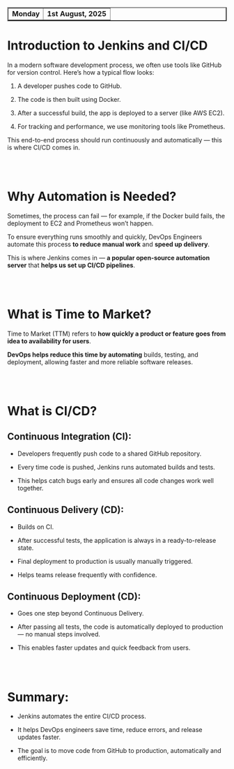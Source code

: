 <table border="2px solid">
<tr>
<td><b>Monday</b></td>
<td><b>1st August, 2025</b></td>
</tr>
</table>

# Introduction to Jenkins and CI/CD

In a modern software development process, we often use tools like GitHub for version control. Here’s how a typical flow looks:

1. A developer pushes code to GitHub.

2. The code is then built using Docker.

3. After a successful build, the app is deployed to a server (like AWS EC2).

4. For tracking and performance, we use monitoring tools like Prometheus.

This end-to-end process should run continuously and automatically — this is where CI/CD comes in.

<br>
<br>

# Why Automation is Needed?
Sometimes, the process can fail — for example, if the Docker build fails, the deployment to EC2 and Prometheus won’t happen.

To ensure everything runs smoothly and quickly, DevOps Engineers automate this process **to reduce manual work** and **speed up delivery**.

This is where Jenkins comes in — **a popular open-source automation server** that **helps us set up CI/CD pipelines**.

<br>
<br>

# What is Time to Market?
Time to Market (TTM) refers to **how quickly a product or feature goes from idea to availability for users**.

**DevOps helps reduce this time by automating** builds, testing, and deployment, allowing faster and more reliable software releases.

<br>
<br>

# What is CI/CD?
## Continuous Integration (CI):
- Developers frequently push code to a shared GitHub repository.

- Every time code is pushed, Jenkins runs automated builds and tests.

- This helps catch bugs early and ensures all code changes work well together.

## Continuous Delivery (CD):
- Builds on CI.

- After successful tests, the application is always in a ready-to-release state.

- Final deployment to production is usually manually triggered.

- Helps teams release frequently with confidence.

## Continuous Deployment (CD):
- Goes one step beyond Continuous Delivery.

- After passing all tests, the code is automatically deployed to production — no manual steps involved.

- This enables faster updates and quick feedback from users.

<br>
<br>

# Summary:
- Jenkins automates the entire CI/CD process.

- It helps DevOps engineers save time, reduce errors, and release updates faster.

- The goal is to move code from GitHub to production, automatically and efficiently.

